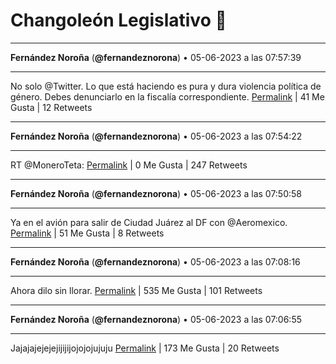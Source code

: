 # Changoleón Legislativo 🙈
*****
**Fernández Noroña** (**@fernandeznorona**) • 05-06-2023 a las 07:57:39
*****
No solo @Twitter. Lo que está haciendo es pura y dura violencia política de género. Debes denunciarlo en la fiscalía correspondiente.
[Permalink](https://twitter.com/fernandeznorona/status/1665749736123424769) | 41 Me Gusta | 12 Retweets
*****
**Fernández Noroña** (**@fernandeznorona**) • 05-06-2023 a las 07:54:22
*****
RT @MoneroTeta:
[Permalink](https://twitter.com/fernandeznorona/status/1665748907186421760) | 0 Me Gusta | 247 Retweets
*****
**Fernández Noroña** (**@fernandeznorona**) • 05-06-2023 a las 07:50:58
*****
Ya en el avión para salir de Ciudad Juárez al DF con @Aeromexico.
[Permalink](https://twitter.com/fernandeznorona/status/1665748051212881927) | 51 Me Gusta | 8 Retweets
*****
**Fernández Noroña** (**@fernandeznorona**) • 05-06-2023 a las 07:08:16
*****
Ahora dilo sin llorar.
[Permalink](https://twitter.com/fernandeznorona/status/1665737304839733250) | 535 Me Gusta | 101 Retweets
*****
**Fernández Noroña** (**@fernandeznorona**) • 05-06-2023 a las 07:06:55
*****
Jajajajejejejijijijojojojujuju
[Permalink](https://twitter.com/fernandeznorona/status/1665736968771100672) | 173 Me Gusta | 20 Retweets